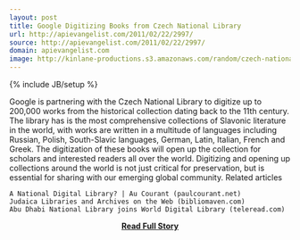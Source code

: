 ```yaml
---
layout: post
title: Google Digitizing Books from Czech National Library
url: http://apievangelist.com/2011/02/22/2997/
source: http://apievangelist.com/2011/02/22/2997/
domain: apievangelist.com
image: http://kinlane-productions.s3.amazonaws.com/random/czech-national-library.jpg
---
```

{% include JB/setup %}<p>Google is partnering with the Czech National Library to digitize up to 200,000 works from the historical collection dating back to the 11th century.
The library has is the most comprehensive collections of Slavonic literature in the world, with works are written in a multitude of languages including Russian, Polish, South-Slavic languages, German, Latin, Italian, French and Greek.
The digitization of these books will open up the collection for scholars and interested readers all over the world.   Digitizing and opening up collections around the world is not just critical for preservation, but is essential for sharing with our emerging global community.
Related articles

	A National Digital Library? | Au Courant (paulcourant.net)
	Judaica Libraries and Archives on the Web (bibliomaven.com)
	Abu Dhabi National Library joins World Digital Library (teleread.com)

</p>
<center><p><a href="http://apievangelist.com/2011/02/22/2997/" style='padding:25px; font-sze:18px; font-weight: bold;'>Read Full Story</a></p></center>

